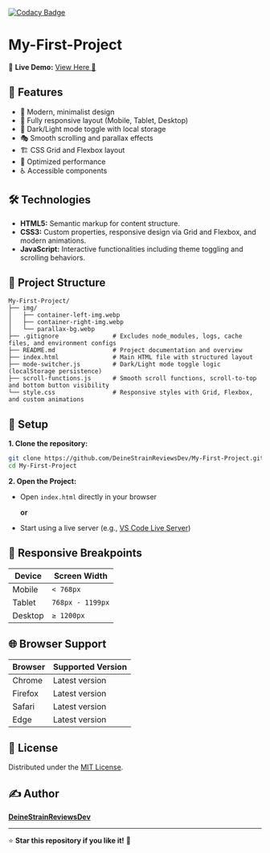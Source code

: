 [![Codacy Badge](https://app.codacy.com/project/badge/Grade/fa5414aff52b44d9a6f5d2f0237de7ee)](https://app.codacy.com/gh/DeineStrainReviewsDev/My-First-Project/dashboard?utm_source=gh&utm_medium=referral&utm_content=&utm_campaign=Badge_grade)

# My-First-Project


🔗 **Live Demo:** [View Here 🚀](https://deinestrainreviewsdev.github.io/My-First-Project/)

## 🚀 Features

- 🎨 Modern, minimalist design
- 📱 Fully responsive layout (Mobile, Tablet, Desktop)
- 🌙 Dark/Light mode toggle with local storage
- 🎭 Smooth scrolling and parallax effects
- 🏗️ CSS Grid and Flexbox layout
- 🎯 Optimized performance
- ♿ Accessible components

## 🛠️ Technologies

- **HTML5:** Semantic markup for content structure.
- **CSS3:** Custom properties, responsive design via Grid and Flexbox, and modern animations.
- **JavaScript:** Interactive functionalities including theme toggling and scrolling behaviors.

## 📂 Project Structure

````
My-First-Project/
├── img/
│   ├── container-left-img.webp
│   ├── container-right-img.webp
│   └── parallax-bg.webp
├── .gitignore               # Excludes node_modules, logs, cache files, and environment configs
├── README.md                # Project documentation and overview
├── index.html               # Main HTML file with structured layout
├── mode-switcher.js         # Dark/Light mode toggle logic (localStorage persistence)
├── scroll-functions.js      # Smooth scroll functions, scroll-to-top and bottom button visibility
└── style.css                # Responsive styles with Grid, Flexbox, and custom animations

````
## 🔧 Setup

**1\. Clone the repository:**

````bash
git clone https://github.com/DeineStrainReviewsDev/My-First-Project.git
cd My-First-Project
````

**2. Open the Project:**

- Open `index.html` directly in your browser

  **or**

- Start using a live server (e.g., [VS Code Live Server](https://marketplace.visualstudio.com/items?itemName=ritwickdey.LiveServer))

## 📐 Responsive Breakpoints

| Device  | Screen Width     |
| ------- | ---------------- |
| Mobile  | `< 768px`        |
| Tablet  | `768px - 1199px` |
| Desktop | `≥ 1200px`       |

## 🌐 Browser Support

| Browser | Supported Version |
| ------- | ----------------- |
| Chrome  | Latest version    |
| Firefox | Latest version    |
| Safari  | Latest version    |
| Edge    | Latest version    |

## 📜 License

Distributed under the [MIT License](LICENSE).

## ✍️ Author

**[DeineStrainReviewsDev](https://github.com/DeineStrainReviewsDev)**

---

⭐ **Star this repository if you like it!** 🌟


